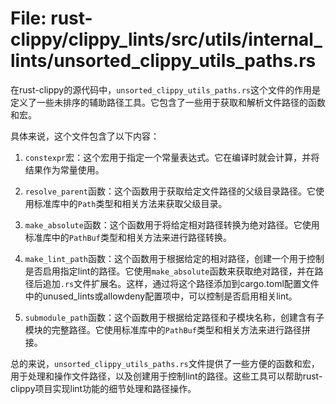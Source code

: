 # File: rust-clippy/clippy_lints/src/utils/internal_lints/unsorted_clippy_utils_paths.rs

在rust-clippy的源代码中，`unsorted_clippy_utils_paths.rs`这个文件的作用是定义了一些未排序的辅助路径工具。它包含了一些用于获取和解析文件路径的函数和宏。

具体来说，这个文件包含了以下内容：

1. `constexpr`宏：这个宏用于指定一个常量表达式。它在编译时就会计算，并将结果作为常量使用。

2. `resolve_parent`函数：这个函数用于获取给定文件路径的父级目录路径。它使用标准库中的`Path`类型和相关方法来获取父级目录。

3. `make_absolute`函数：这个函数用于将给定相对路径转换为绝对路径。它使用标准库中的`PathBuf`类型和相关方法来进行路径转换。

4. `make_lint_path`函数：这个函数用于根据给定的相对路径，创建一个用于控制是否启用指定lint的路径。它使用`make_absolute`函数来获取绝对路径，并在路径后追加`.rs`文件扩展名。这样，通过将这个路径添加到cargo.toml配置文件中的unused_lints或allowdeny配置项中，可以控制是否启用相关lint。

5. `submodule_path`函数：这个函数用于根据给定路径和子模块名称，创建含有子模块的完整路径。它使用标准库中的`PathBuf`类型和相关方法来进行路径拼接。

总的来说，`unsorted_clippy_utils_paths.rs`文件提供了一些方便的函数和宏，用于处理和操作文件路径，以及创建用于控制lint的路径。这些工具可以帮助rust-clippy项目实现lint功能的细节处理和路径操作。


